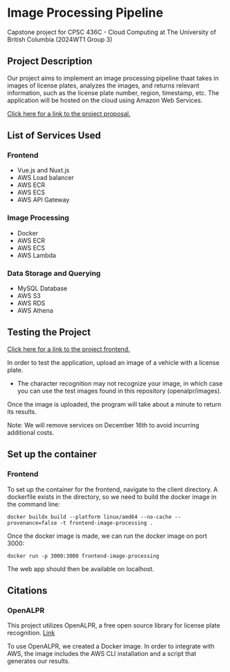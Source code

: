 # Image Processing Pipeline

Capstone project for CPSC 436C - Cloud Computing at The University of British Columbia (2024WT1 Group 3)


## Project Description

Our project aims to implement an image processing pipeline thaat takes in images of license plates, analyzes the images, and returns relevant information, such as the license plate number, region, timestamp, etc. The application will be hosted on the cloud using Amazon Web Services.

[Click here for a link to the project proposal.](https://docs.google.com/document/d/192WeYQOffhKELanuQ4ml_5SlDGZchOfY/edit?usp=sharing&ouid=114845963421172762607&rtpof=true&sd=true)

## List of Services Used

### Frontend
- Vue.js and Nuxt.js
- AWS Load balancer
- AWS ECR
- AWS ECS
- AWS API Gateway

### Image Processing
- Docker
- AWS ECR
- AWS ECS
- AWS Lambda

### Data Storage and Querying
- MySQL Database
- AWS S3
- AWS RDS
- AWS Athena


## Testing the Project

[Click here for a link to the project frontend.](http://internet-loadbalancer-nuxt-1931143557.ca-central-1.elb.amazonaws.com)

In order to test the application, upload an image of a vehicle with a license plate.

- The character recognition may not recognize your image, in which case you can use the test images found in this repository (openalpr/images). 

Once the image is uploaded, the program will take about a minute to return its results.

Note: We will remove services on December 16th to avoid incurring additional costs.

## Set up the container

### Frontend

To set up the container for the frontend, navigate to the client directory.
A dockerfile exists in the directory, so we need to build the docker image in the command line:
```
docker buildx build --platform linux/amd64 --no-cache --provenance=false -t frontend-image-processing .
```
Once the docker image is made, we can run the docker image on port 3000:

```
docker run -p 3000:3000 frontend-image-processing
```

The web app should then be available on localhost.

## Citations

### OpenALPR

This project utilizes OpenALPR, a free open source library for license plate recognition. [Link](https://github.com/openalpr/openalpr)

To use OpenALPR, we created a Docker image. In order to integrate with AWS, the image includes the AWS CLI installation and a script that generates our results.
